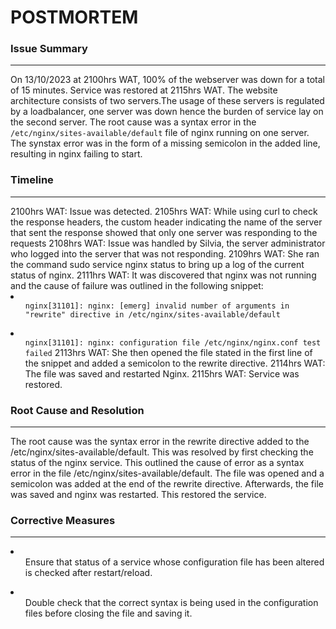 <h1>POSTMORTEM</h1>
<p>
<h3>Issue Summary</h3>
<hr>
On 13/10/2023 at 2100hrs WAT, 100% of the webserver was down for a total of 15 minutes. Service was restored at 2115hrs WAT. The website architecture consists of two servers.The usage of these servers is regulated by a loadbalancer, one server was down hence the burden of service lay on the second server. The root cause was a syntax error in the <code>/etc/nginx/sites-available/default</code> file of nginx running on one server. The synstax error was in the form of a missing semicolon in the added line, resulting in nginx failing to start.
</p>

<h3>Timeline</h3> 
<hr>
2100hrs WAT: Issue was detected. 2105hrs WAT: While using curl to check the response headers, the custom header indicating the name of the server that sent the response showed that only one server was responding to the requests 2108hrs WAT: Issue was handled by Silvia, the server administrator who logged into the server that was not responding. 2109hrs WAT: She ran the command sudo service nginx status to bring up a log of the current status of nginx. 2111hrs WAT: It was discovered that nginx was not running and the cause of failure was outlined in the following snippet:

 <li><ul><code>nginx[31101]: nginx: [emerg] invalid number of arguments in "rewrite" directive in /etc/nginx/sites-available/default</code></ul></li>
 <li><ul><code>nginx[31101]: nginx: configuration file /etc/nginx/nginx.conf test failed</code> 2113hrs WAT: She then opened the file stated in the first line of the snippet and added a semicolon to the rewrite directive. 2114hrs WAT: The file was saved and restarted Nginx. 2115hrs WAT: Service was restored.</ul></li>
 <p>
<h3>Root Cause and Resolution</h3><hr>
The root cause was the syntax error in the rewrite directive added to the /etc/nginx/sites-available/default. This was resolved by first checking the status of the nginx service. This outlined the cause of error as a syntax error in the file /etc/nginx/sites-available/default. The file was opened and a semicolon was added at the end of the rewrite directive. Afterwards, the file was saved and nginx was restarted. This restored the service.

<h3>Corrective Measures</h3><hr>
<li>
<ul>Ensure that status of a service whose configuration file has been altered is checked after restart/reload.</ul></li>

<li><ul>Double check that the correct syntax is being used in the configuration files before closing the file and saving it.</ul></li>